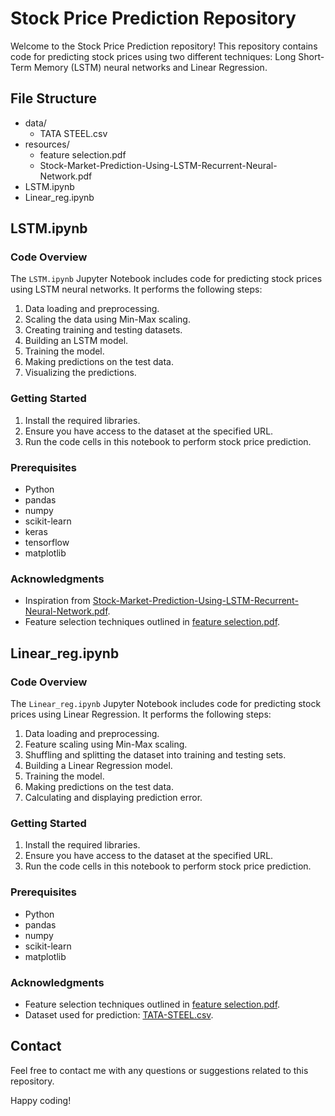 # Stock Price Prediction Repository

Welcome to the Stock Price Prediction repository! This repository contains code for predicting stock prices using two different techniques: Long Short-Term Memory (LSTM) neural networks and Linear Regression.

## File Structure
- data/
  - TATA STEEL.csv
- resources/
  - feature selection.pdf
  - Stock-Market-Prediction-Using-LSTM-Recurrent-Neural-Network.pdf
- LSTM.ipynb
- Linear_reg.ipynb



## LSTM.ipynb

### Code Overview
The `LSTM.ipynb` Jupyter Notebook includes code for predicting stock prices using LSTM neural networks. It performs the following steps:

1. Data loading and preprocessing.
2. Scaling the data using Min-Max scaling.
3. Creating training and testing datasets.
4. Building an LSTM model.
5. Training the model.
6. Making predictions on the test data.
7. Visualizing the predictions.

### Getting Started
1. Install the required libraries.
2. Ensure you have access to the dataset at the specified URL.
3. Run the code cells in this notebook to perform stock price prediction.

### Prerequisites
- Python
- pandas
- numpy
- scikit-learn
- keras
- tensorflow
- matplotlib


### Acknowledgments
- Inspiration from [Stock-Market-Prediction-Using-LSTM-Recurrent-Neural-Network.pdf](resources/Stock-Market-Prediction-Using-LSTM-Recurrent-Neural-Network.pdf).
- Feature selection techniques outlined in [feature selection.pdf](resources/feature-selection.pdf).

## Linear_reg.ipynb

### Code Overview
The `Linear_reg.ipynb` Jupyter Notebook includes code for predicting stock prices using Linear Regression. It performs the following steps:

1. Data loading and preprocessing.
2. Feature scaling using Min-Max scaling.
3. Shuffling and splitting the dataset into training and testing sets.
4. Building a Linear Regression model.
5. Training the model.
6. Making predictions on the test data.
7. Calculating and displaying prediction error.

### Getting Started
1. Install the required libraries.
2. Ensure you have access to the dataset at the specified URL.
3. Run the code cells in this notebook to perform stock price prediction.

### Prerequisites
- Python
- pandas
- numpy
- scikit-learn
- matplotlib



### Acknowledgments
- Feature selection techniques outlined in [feature selection.pdf](resources/feature-selection.pdf).
- Dataset used for prediction: [TATA-STEEL.csv](data/TATA-STEEL.csv).

## Contact
Feel free to contact me with any questions or suggestions related to this repository.

Happy coding!
